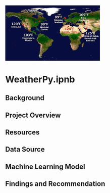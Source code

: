 <img src="pic.jpg" alt="drawing" width="300"/>

# WeatherPy.ipnb


## Background
## Project Overview
## Resources
## Data Source
## Machine Learning Model
## Findings and Recommendation
